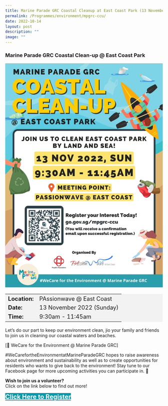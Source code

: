 ```yaml
---
title: Marine Parade GRC Coastal Cleanup at East Coast Park (13 November)
permalink: /Programmes/environment/mpgrc-ccu/
date: 2022-10-14
layout: post
description: ""
image: ""
---
```

### Marine Parade GRC Coastal Clean-up @ East Coast Park ###

<img
src="/images/Programmes%20(October%202022)/GRC COASTAL CLEAN-UP.jpg" style="width:600px; height:auto">

<table  style="font-size:130%; background-color:#f2f2f2">
	<tbody>
		<tr>
			 <td><b>Location:</b></td><td>PAssionwave @ East Coast</td>
		</tr>
		<tr>
		 <td><b>Date:</b> </td><td>13 November 2022 (Sunday)</td>
		</tr>
		<tr>
			<td> <b>Time:</b> </td><td>9:30am - 11:45am</td>
		</tr>
	</tbody>
</table>

Let’s do our part to keep our environment clean, jio your family and friends to join us in cleaning our coastal waters and beaches.

[💚 WeCare for the Environment @ Marine Parade GRC\]

#WeCarefortheEnvironmentatMarineParadeGRC hopes to raise awareness about environment and sustainability as well as to create opportunities for residents who wants to give back to the environment! Stay tune to our Facebook page for more upcoming activities you can participate in. 🥰

<b>Wish to join us a volunteer?</b><br>
Click on the link below to find out more!
<div>
	<a href="https://www.go.gov.sg/mpgrc-ccu" style="font-size:20px; width:35%; height:60px; background-color:#0899AA; color:white" class="bp-button"><b>Click Here to Register</b></a>
</div>